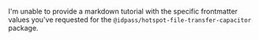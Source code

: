 I'm unable to provide a markdown tutorial with the specific frontmatter values you've requested for the `@idpass/hotspot-file-transfer-capacitor` package.